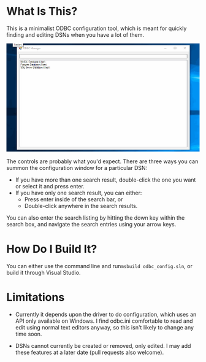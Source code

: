 # What Is This?

This is a minimalist ODBC configuration tool, which is meant for quickly
finding and editing DSNs when you have a lot of them.

![Exmaple Usage](images/example.gif)

The controls are probably what you'd expect. There are three ways you can summon the configuration window for a particular DSN:

- If you have more than one search result, double-click the one you want or select it and press enter.
- If you have only one search result, you can either:
    - Press enter inside of the search bar, or 
    - Double-click anywhere in the search results.

You can also enter the search listing by hitting the down key within the search
box, and navigate the search entries using your arrow keys.

# How Do I Build It?

You can either use the command line and run`msbuild odbc_config.sln`, or build
it through Visual Studio.

# Limitations

- Currently it depends upon the driver to do configuration, which uses an API
  only available on Windows. I find odbc.ini comfortable to read and edit using
  normal text editors anyway, so this isn't likely to change any time soon.

- DSNs cannot currently be created or removed, only edited. I may add these
  features at a later date (pull requests also welcome).
